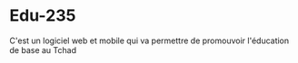 # Edu-235
C'est un logiciel web et mobile qui va permettre de promouvoir l'éducation de base au Tchad
